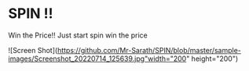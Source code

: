 # SPIN !!
 Win the Price!!
 Just start spin win the price  

   ![Screen Shot](https://github.com/Mr-Sarath/SPIN/blob/master/sample-images/Screenshot_20220714_125639.jpg"width="200" height="200")